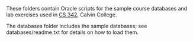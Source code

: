 These folders contain Oracle scripts for the sample course databases and
lab exercises used in [CS 342](https://cs.calvin.edu/courses/cs/342), Calvin College.

The databases folder includes the sample databases; see databases/readme.txt for details on how to load them. 
